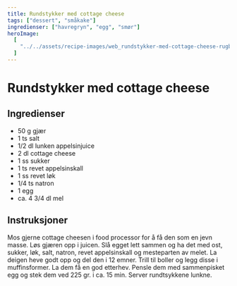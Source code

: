 ```yaml
---
title: Rundstykker med cottage cheese
tags: ["dessert", "småkake"]
ingredienser: ["havregryn", "egg", "smør"]
heroImage:
  [
    "../../assets/recipe-images/web_rundstykker-med-cottage-cheese-rugboller-mammas-knuter-med-kli.jpg",
  ]
---
```


# Rundstykker med cottage cheese

## Ingredienser

- 50 g gjær
- 1 ts salt
- 1/2 dl lunken appelsinjuice
- 2 dl cottage cheese
- 1 ss sukker
- 1 ts revet appelsinskall
- 1 ss revet løk
- 1/4 ts natron
- 1 egg
- ca. 4 3/4 dl mel

## Instruksjoner

Mos gjerne cottage cheesen i food processor for å få den som en jevn masse. Løs gjæren opp i juicen. Slå egget lett sammen og ha det med ost, sukker, løk, salt, natron, revet appelsinskall og mesteparten av melet. La deigen heve godt opp og del den i 12 emner. Trill til boller og legg disse i muffinsformer. La dem få en god etterhev. Pensle dem med sammenpisket egg og stek dem ved 225 gr. i ca. 15 min. Server rundtsykkene lunkne.
